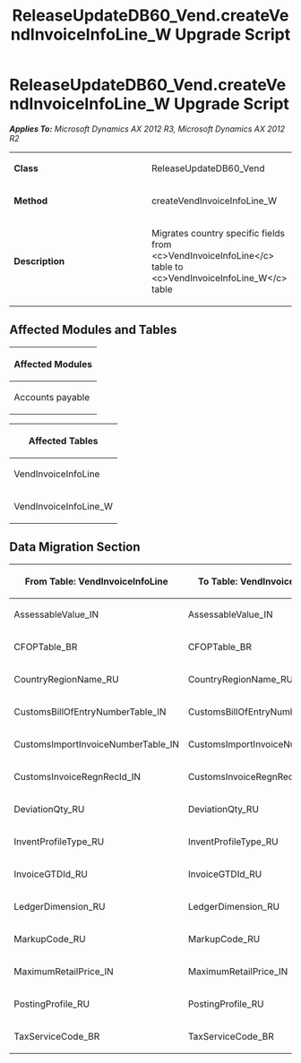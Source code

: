 ﻿---
title: ReleaseUpdateDB60_Vend.createVendInvoiceInfoLine_W Upgrade Script
TOCTitle: ReleaseUpdateDB60_Vend.createVendInvoiceInfoLine_W Upgrade Script
ms:assetid: 46d4cd3e-0eec-d2b4-256d-38ed42c5756d
ms:mtpsurl: https://msdn.microsoft.com/en-us/library/JJ718972(v=AX.60)
ms:contentKeyID: 49708006
ms.date: 05/18/2015
mtps_version: v=AX.60
---

# ReleaseUpdateDB60\_Vend.createVendInvoiceInfoLine\_W Upgrade Script 


_**Applies To:** Microsoft Dynamics AX 2012 R3, Microsoft Dynamics AX 2012 R2_

<table>
<colgroup>
<col style="width: 50%" />
<col style="width: 50%" />
</colgroup>
<tbody>
<tr class="odd">
<td><p><strong>Class</strong></p></td>
<td><p>ReleaseUpdateDB60_Vend</p></td>
</tr>
<tr class="even">
<td><p><strong>Method</strong></p></td>
<td><p>createVendInvoiceInfoLine_W</p></td>
</tr>
<tr class="odd">
<td><p><strong>Description</strong></p></td>
<td><p>Migrates country specific fields from &lt;c&gt;VendInvoiceInfoLine&lt;/c&gt; table to &lt;c&gt;VendInvoiceInfoLine_W&lt;/c&gt; table</p></td>
</tr>
</tbody>
</table>


## Affected Modules and Tables

<table>
<colgroup>
<col style="width: 100%" />
</colgroup>
<thead>
<tr class="header">
<th><p>Affected Modules</p></th>
</tr>
</thead>
<tbody>
<tr class="odd">
<td><p>Accounts payable</p></td>
</tr>
</tbody>
</table>


<table>
<colgroup>
<col style="width: 100%" />
</colgroup>
<thead>
<tr class="header">
<th><p>Affected Tables</p></th>
</tr>
</thead>
<tbody>
<tr class="odd">
<td><p>VendInvoiceInfoLine</p></td>
</tr>
<tr class="even">
<td><p>VendInvoiceInfoLine_W</p></td>
</tr>
</tbody>
</table>


## Data Migration Section

<table>
<colgroup>
<col style="width: 50%" />
<col style="width: 50%" />
</colgroup>
<thead>
<tr class="header">
<th><p>From Table: VendInvoiceInfoLine</p></th>
<th><p>To Table: VendInvoiceInfoLine_W</p></th>
</tr>
</thead>
<tbody>
<tr class="odd">
<td><p>AssessableValue_IN</p></td>
<td><p>AssessableValue_IN</p></td>
</tr>
<tr class="even">
<td><p>CFOPTable_BR</p></td>
<td><p>CFOPTable_BR</p></td>
</tr>
<tr class="odd">
<td><p>CountryRegionName_RU</p></td>
<td><p>CountryRegionName_RU</p></td>
</tr>
<tr class="even">
<td><p>CustomsBillOfEntryNumberTable_IN</p></td>
<td><p>CustomsBillOfEntryNumberTable_IN</p></td>
</tr>
<tr class="odd">
<td><p>CustomsImportInvoiceNumberTable_IN</p></td>
<td><p>CustomsImportInvoiceNumberTable_IN</p></td>
</tr>
<tr class="even">
<td><p>CustomsInvoiceRegnRecId_IN</p></td>
<td><p>CustomsInvoiceRegnRecId_IN</p></td>
</tr>
<tr class="odd">
<td><p>DeviationQty_RU</p></td>
<td><p>DeviationQty_RU</p></td>
</tr>
<tr class="even">
<td><p>InventProfileType_RU</p></td>
<td><p>InventProfileType_RU</p></td>
</tr>
<tr class="odd">
<td><p>InvoiceGTDId_RU</p></td>
<td><p>InvoiceGTDId_RU</p></td>
</tr>
<tr class="even">
<td><p>LedgerDimension_RU</p></td>
<td><p>LedgerDimension_RU</p></td>
</tr>
<tr class="odd">
<td><p>MarkupCode_RU</p></td>
<td><p>MarkupCode_RU</p></td>
</tr>
<tr class="even">
<td><p>MaximumRetailPrice_IN</p></td>
<td><p>MaximumRetailPrice_IN</p></td>
</tr>
<tr class="odd">
<td><p>PostingProfile_RU</p></td>
<td><p>PostingProfile_RU</p></td>
</tr>
<tr class="even">
<td><p>TaxServiceCode_BR</p></td>
<td><p>TaxServiceCode_BR</p></td>
</tr>
</tbody>
</table>

  


